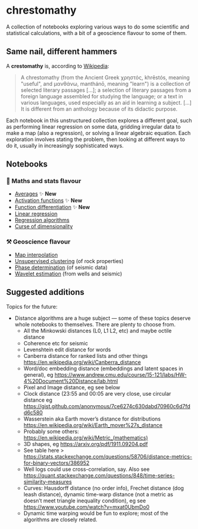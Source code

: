 # chrestomathy

A collection of notebooks exploring various ways to do some scientific and statistical calculations, with a bit of a geoscience flavour to some of them.


## Same nail, different hammers

A **crestomathy** is, according to [Wikipedia](https://en.wikipedia.org/wiki/Chrestomathy):

> A chrestomathy (from the Ancient Greek χρηστός, khrēstós, meaning "useful", and μανθάνω, manthánō, meaning "learn") is a collection of selected literary passages [...]; a selection of literary passages from a foreign language assembled for studying the language; or a text in various languages, used especially as an aid in learning a subject. [...] It is different from an anthology because of its didactic purpose.

Each notebook in this unstructured collection explores a different goal, such as performing linear regression on some data, gridding irregular data to make a map (also a regression), or solving a linear algebraic equation. Each exploration involves stating the problem, then looking at different ways to do it, usually in increasingly sophisticated ways.


## Notebooks

### 🥨 Maths and stats flavour

- [Averages](notebooks/Averages.ipynb) ✨ **New**
- [Activation functions](notebooks/Activation_functions.ipynb) ✨ **New**
- [Function differentiation](notebooks/Function_differentiation.ipynb) ✨ **New**
- [Linear regression](notebooks/Linear_regression.ipynb)
- [Regression algorithms](notebooks/Regression_algorithms.ipynb)
- [Curse of dimensionality](notebooks/Curse_of_dimensionality.ipynb)

### ⚒️  Geoscience flavour

- [Map interpolation](notebooks/Map_interpolation.ipynb)
- [Unsupervised clustering](notebooks/Unsupervised_clustering.ipynb) (of rock properties)
- [Phase determination](notebooks/Phase_determination.ipynb) (of seismic data)
- [Wavelet estimation](notebooks/Wavelet_estimation.ipynb) (from wells and seismic)


## Suggested additions

Topics for the future:

- Distance algorithms are a huge subject &mdash; some of these topics deserve whole notebooks to themselves. There are plenty to choose from.
  - All the Minkowski distances (L0, L1 L2, etc) and maybe octile distance
  - Coherence etc for seismic
  - Levenshtein edit distance for words
  - Canberra distance for ranked lists and other things https://en.wikipedia.org/wiki/Canberra_distance
  - Word/doc embedding distance (embeddings and latent spaces in general), eg https://www.andrew.cmu.edu/course/15-121/labs/HW-4%20Document%20Distance/lab.html
  - Pixel and Image distance, eg see below
  - Clock distance (23:55 and 00:05 are very close, use circular distance eg https://gist.github.com/anonymous/7ce6274c630dabd70960c6d7fdd6c580
  - Wasserstein aka Earth mover’s distance for distributions https://en.wikipedia.org/wiki/Earth_mover%27s_distance
  - Probably some others: https://en.wikipedia.org/wiki/Metric_(mathematics)
  - 3D shapes, eg https://arxiv.org/pdf/1911.09204.pdf
  - See table here > https://stats.stackexchange.com/questions/58706/distance-metrics-for-binary-vectors/386952
  - Well logs could use cross-correlation, say. Also see https://quant.stackexchange.com/questions/848/time-series-similarity-measures
  - Curves: Hausdorff distance (no order info), Frechet distance (dog leash distance), dynamic time-warp distance (not a metric as doesn’t meet triangle inequality condition), eg see https://www.youtube.com/watch?v=mxat0UbmDo0
  - Dynamic time warping would be fun to explore; most of the algorithms are closely related.
